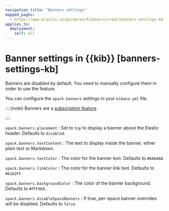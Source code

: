 ```yaml
---
navigation_title: "Banners settings"
mapped_pages:
  - https://www.elastic.co/guide/en/kibana/current/banners-settings-kb.html
applies_to:
  deployment:
    self: all
---
```


# Banner settings in {{kib}} [banners-settings-kb]


Banners are disabled by default. You need to manually configure them in order to use the feature.

You can configure the `xpack.banners` settings in your `kibana.yml` file.

::::{note}
Banners are a [subscription feature](https://www.elastic.co/subscriptions).

::::


`xpack.banners.placement`
:   Set to `top` to display a banner above the Elastic header. Defaults to `disabled`.

`xpack.banners.textContent`
:   The text to display inside the banner, either plain text or Markdown.

`xpack.banners.textColor`
:   The color for the banner text. Defaults to `#8A6A0A`.

`xpack.banners.linkColor`
:   The color for the banner link text. Defaults to `#61A2FF`.

`xpack.banners.backgroundColor`
:   The color of the banner background. Defaults to `#FFF9E8`.

`xpack.banners.disableSpaceBanners`
:   If true, per-space banner overrides will be disabled. Defaults to `false`.

